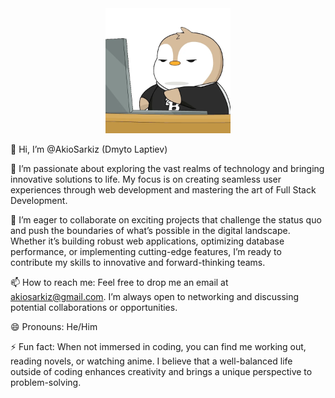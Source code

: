 <div id="header" align="center">
  <img src="assets/banner.webp" width="200"/>
</div>

👋 Hi, I’m @AkioSarkiz (Dmyto Laptiev)

👀 I’m passionate about exploring the vast realms of technology and bringing innovative solutions to life. My focus is on creating seamless user experiences through web development and mastering the art of Full Stack Development.

💞️ I’m eager to collaborate on exciting projects that challenge the status quo and push the boundaries of what’s possible in the digital landscape. Whether it’s building robust web applications, optimizing database performance, or implementing cutting-edge features, I’m ready to contribute my skills to innovative and forward-thinking teams.

📫 How to reach me: Feel free to drop me an email at akiosarkiz@gmail.com. I’m always open to networking and discussing potential collaborations or opportunities.

😄 Pronouns: He/Him

⚡ Fun fact: When not immersed in coding, you can find me working out, reading novels, or watching anime. I believe that a well-balanced life outside of coding enhances creativity and brings a unique perspective to problem-solving.
